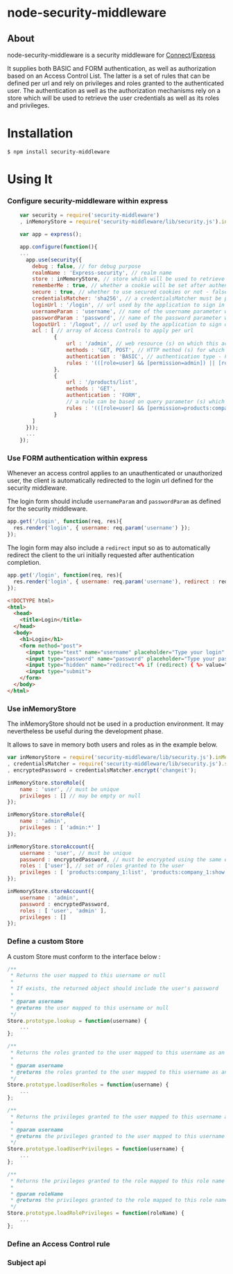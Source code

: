 node-security-middleware
========================

## About

node-security-middleware is a security middleware for [Connect](http://senchalabs.github.com/connect/)/[Express](http://expressjs.com/)

It supplies both BASIC and FORM authentication, as well as authorization based on an Access Control List.
The latter is a set of rules that can be defined per url and rely on privileges and roles granted to the authenticated user.
The authentication as well as the authorization mechanisms rely on a store which will be used to retrieve the user credentials as well as its roles and privileges.

Installation
====================

    $ npm install security-middleware

Using It
====================

### Configure security-middleware within express

```javascript
    var security = require('security-middleware')
    , inMemoryStore = require('security-middleware/lib/security.js').inMemoryStore;

    var app = express();

    app.configure(function(){
    ...
      app.use(security({ 
        debug : false, // for debug purpose
        realmName : 'Express-security', // realm name
        store : inMemoryStore, // store which will be used to retrieve user information - inMemoryStore by default if none specified
        rememberMe : true, // whether a cookie will be set after authentication or not - false by default
        secure : true, // whether to use secured cookies or not - false by default
        credentialsMatcher: 'sha256', // a credentialsMatcher must be provided to check if the provided token credentials match the stored account credentials using the encryption algorithm specified
        loginUrl : '/login', // url used by the application to sign in - `/login` by default
        usernameParam : 'username', // name of the username parameter which will be used during form authentication - `username` by default
        passwordParam : 'password', // name of the password parameter which will be used during form authentication - `password` by default
        logoutUrl : '/logout', // url used by the application to sign out - `/logout` by default
        acl : [ // array of Access Controls to apply per url
               {
                   url : '/admin', // web resource (s) on which this access control will be applied - `/*` if none specified
                   methods : 'GET, POST', // HTTP method (s) for which this access control will be applied (GET, POST, PUT, DELETE or * for ALL) - `*` by default
                   authentication : 'BASIC', // authentication type - FORM or BASIC
                   rules : '(([role=user] && [permission=admin]) || [role=admin])' // access control rules to check
               },
               {
                   url : '/products/list',
                   methods : 'GET',
                   authentication : 'FORM',
                   // a rule can be based on query parameter (s) which will be valued at runtime (eg {idCompany})
                   rules : '(([role=user] && [permission=products:company_{idCompany}:list]) || [role=admin])'
               }
        ]
      }));
      ...
    });

```

### Use FORM authentication within express

Whenever an access control applies to an unauthenticated or unauthorized user, the client is automatically redirected to the login url defined for the security middleware.

The login form should include `usernameParam` and `passwordParam` as defined for the security middleware.

```javascript
app.get('/login', function(req, res){
  res.render('login', { username: req.param('username') });
});
```

The login form may also include a `redirect` input so as to automatically redirect the client to the uri initially requested after authentication completion.

```javascript
app.get('/login', function(req, res){
  res.render('login', { username: req.param('username'), redirect : req.param('redirect') });
});
```

```html
<!DOCTYPE html>
<html>
  <head>
    <title>Login</title>
  </head>
  <body>
    <h1>Login</h1>
    <form method="post">
      <input type="text" name="username" placeholder="Type your login" autofocus required<% if (username) { %> value="<%= username %>"<% } %>>
      <input type="password" name="password" placeholder="Type your password" required>
      <input type="hidden" name="redirect"<% if (redirect) { %> value="<%= redirect %>"<% } %>>
      <input type="submit">
    </form>
  </body>
</html>
```

### Use inMemoryStore

The inMemoryStore should not be used in a production environment. It may nevertheless be useful during the development phase.

It allows to save in memory both users and roles as in the example below.

```javascript
var inMemoryStore = require('security-middleware/lib/security.js').inMemoryStore
, credentialsMatcher = require('security-middleware/lib/security.js').sha256CredentialsMatcher 
, encryptedPassword = credentialsMatcher.encrypt('changeit');

inMemoryStore.storeRole({
    name : 'user', // must be unique
    privileges : [] // may be empty or null
});

inMemoryStore.storeRole({
    name : 'admin',
    privileges : [ 'admin:*' ]
});

inMemoryStore.storeAccount({
    username : 'user', // must be unique
    password : encryptedPassword, // must be encrypted using the same encryption algorithm which will be used by the security middleware
    roles : ['user'], // set of roles granted to the user
    privileges : [ 'products:company_1:list', 'products:company_1:show:*' ] // set of privileges granted to the user
});

inMemoryStore.storeAccount({
    username : 'admin',
    password : encryptedPassword,
    roles : [ 'user', 'admin' ],
    privileges : []
});

```

### Define a custom Store

A custom Store must conform to the interface below :

```javascript
/**
 * Returns the user mapped to this username or null
 * 
 * If exists, the returned object should include the user's password
 * 
 * @param username
 * @returns the user mapped to this username or null
 */
Store.prototype.lookup = function(username) {
    ...
};

/**
 * Returns the roles granted to the user mapped to this username as an array of string
 * 
 * @param username
 * @returns the roles granted to the user mapped to this username as an array of string
 */
Store.prototype.loadUserRoles = function(username) {
    ...
};

/**
 * Returns the privileges granted to the user mapped to this username as an array of string
 * 
 * @param username
 * @returns the privileges granted to the user mapped to this username as an array of string
 */
Store.prototype.loadUserPrivileges = function(username) {
    ...
};

/**
 * Returns the privileges granted to the role mapped to this role name as an array of string
 * 
 * @param roleName
 * @returns the privileges granted to the role mapped to this role name as an array of string
 */
Store.prototype.loadRolePrivileges = function(roleName) {
    ...
};

```

### Define an Access Control rule



### Subject api
